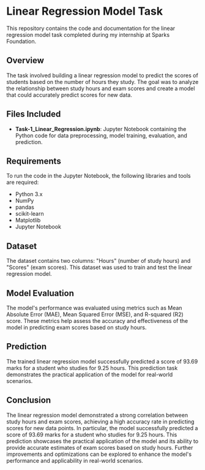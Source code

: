 # Linear Regression Model Task

This repository contains the code and documentation for the linear regression model task completed during my internship at Sparks Foundation.

## Overview

The task involved building a linear regression model to predict the scores of students based on the number of hours they study. The goal was to analyze the relationship between study hours and exam scores and create a model that could accurately predict scores for new data.

## Files Included

- **Task-1_Linear_Regression.ipynb**: Jupyter Notebook containing the Python code for data preprocessing, model training, evaluation, and prediction.

## Requirements

To run the code in the Jupyter Notebook, the following libraries and tools are required:

- Python 3.x
- NumPy
- pandas
- scikit-learn
- Matplotlib
- Jupyter Notebook

## Dataset

The dataset contains two columns: "Hours" (number of study hours) and "Scores" (exam scores). This dataset was used to train and test the linear regression model.

## Model Evaluation

The model's performance was evaluated using metrics such as Mean Absolute Error (MAE), Mean Squared Error (MSE), and R-squared (R2) score. These metrics help assess the accuracy and effectiveness of the model in predicting exam scores based on study hours.

## Prediction

The trained linear regression model successfully predicted a score of 93.69 marks for a student who studies for 9.25 hours. This prediction task demonstrates the practical application of the model for real-world scenarios.

## Conclusion

The linear regression model demonstrated a strong correlation between study hours and exam scores, achieving a high accuracy rate in predicting scores for new data points. In particular, the model successfully predicted a score of 93.69 marks for a student who studies for 9.25 hours. This prediction showcases the practical application of the model and its ability to provide accurate estimates of exam scores based on study hours. Further improvements and optimizations can be explored to enhance the model's performance and applicability in real-world scenarios.

 
